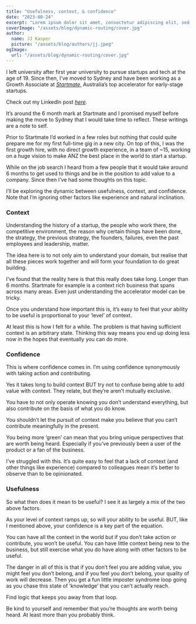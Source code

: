 ```yaml
---
title: "Usefulness, context, & confidence"
date: "2023-08-24"
excerpt: "Lorem ipsum dolor sit amet, consectetur adipiscing elit, sed do eiusmod tempor incididunt ut labore et dolore magna aliqua. Praesent elementum facilisis leo vel fringilla est ullamcorper eget. At imperdiet dui accumsan sit amet nulla facilities morbi tempus."
coverImage: "/assets/blog/dynamic-routing/cover.jpg"
author:
  name: JJ Kasper
  picture: "/assets/blog/authors/jj.jpeg"
ogImage:
  url: "/assets/blog/dynamic-routing/cover.jpg"
---
```


I left university after first year university to pursue startups and tech at the age of 19. Since then, I’ve moved to Sydney and have been working as a Growth Associate at _[Startmate](https://www.startmate.com/)_, Australia’s top accelerator for early-stage startups.

Check out my LinkedIn post _[here](https://www.linkedin.com/posts/niel-reitmann_i-left-university-after-first-year-to-pursue-activity-7094589727231635459-_bDW?utm_source=share&utm_medium=member_desktop)._

It’s around the 6 month mark at Startmate and I promised myself before making the move to Sydney that I would take time to reflect. These writings are a note to self.

Prior to Startmate I’d worked in a few roles but nothing that could quite prepare me for my first full-time gig in a new city. On top of this, I was the first growth hire, with no direct growth experience, in a team of ~15, working on a huge vision to make ANZ the best place in the world to start a startup.

While on the job search I heard from a few people that it would take around 6 months to get used to things and be in the position to add value to a company. Since then I’ve had some thoughts on this topic.

I’ll be exploring the dynamic between usefulness, context, and confidence. Note that I’m ignoring other factors like experience and natural inclination.

### Context

Understanding the history of a startup, the people who work there, the competitive environment, the reason why certain things have been done, the strategy, the previous strategy, the founders, failures, even the past employees and leadership, matter.

The idea here is to not only aim to understand your domain, but realise that all these pieces work together and will form your foundation to do great building.

I’ve found that the reality here is that this really does take long. Longer than 6 months. Startmate for example is a context rich business that spans across many areas. Even just understanding the accelerator model can be tricky.

Once you understand how important this is, it’s easy to feel that your ability to be useful is proportional to your ‘level’ of context.

At least this is how I felt for a while. The problem is that having sufficient context is an arbitrary state. Thinking this way means you end up doing less now in the hopes that eventually you can do more.

### Confidence

This is where confidence comes in. I’m using confidence synonymously with taking action and contributing.

Yes it takes long to build context BUT try not to confuse being able to add value with context. They relate, but they’re aren’t mutually exclusive.

You have to not only operate knowing you don’t understand everything, but also contribute on the basis of what you do know.

You shouldn’t let the pursuit of context make you believe that you can’t contribute meaningfully in the present.

You being more ‘green’ can mean that you bring unique perspectives that are worth being heard. Especially if you’ve previously been a user of the product or a fan of the business.

I’ve struggled with this. It’s quite easy to feel that a lack of context (and other things like experience) compared to colleagues mean it’s better to observe than to be opinionated.

### Usefulness

So what then does it mean to be useful? I see it as largely a mix of the two above factors.

As your level of context ramps up, so will your ability to be useful. BUT, like I mentioned above, your confidence is a key part of the equation.

You can have all the context in the world but if you don’t take action or contribute, you won’t be useful. You can have little context being new to the business, but still exercise what you do have along with other factors to be useful.

The danger in all of this is that if you don’t feel you are adding value, you might feel you don’t belong, and if you feel you don’t belong, your quality of work will decrease. Then you get a fun little imposter syndrome loop going as you chase this state of ‘knowledge’ that you can’t actually reach.

Find logic that keeps you away from that loop.

Be kind to yourself and remember that you’re thoughts are worth being heard. At least more than you probably think.
